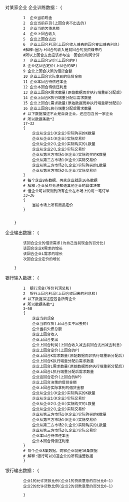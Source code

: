 

对某家企业
企业训练数据：
        {
        
            1  企业当前现金
            2  企业当前存货(上回合卖不出去的)
            3  企业当前欠债总额
            4  企业上回合收入
            5  企业上回合支出
            6  企业上回合利润(上回合收入减去前回合支出减去利息)
            #解释:因为上回合的收入是前回合的投资赚来的
            #所以上回合支出应该参与这一回合的利润计算
            7  企业上回合定价(上回合的P)
            8 企业这回合定价(上回合的NP)
            9 企业上回合决策的借贷金额
            10 企业上回合实际拿到的借贷金额
            11 企业本回合待偿还本金
            12 企业本回合待偿还利息
            13 企业上回合K需求数量(原始数据而非执行端重新分配后)
            14 企业上回合K执行端重分配后需求数量
            15 企业上回合L需求数量(原始数据而非执行端重新分配后)
            16 企业上回合L执行端重分配后需求数量
            # 以下数据描述不止是自身企业，还应包含另一家企业
            # 所以数据条数*2
            17~32 
            {
                企业从企业1(K企业)实际购买的K数量
                企业从企业1(K企业)实际交易价
                企业从企业2(L企业)实际购买的L数量
                企业从企业2(L企业)实际交易价
                企业从第三方市场1(K企业)实际购买的K数量
                企业从第三方市场1(K企业)实际交易价
                企业从第三方市场2(L企业)实际购买的L数量
                企业从第三方市场2(L企业)实际交易价
            }
            # 每个企业8条数据，两家企业就是16条数据
            # 解释:企业虽然无法知道其他企业的具体决策
            # 但企业可以观测到所有企业在市场上的每一笔订单
            33~36
            {
                当前市场上所有商品定价
            }
            
            
        }
企业输出数据：
        {
        
            该回合企业的借贷需求(为自己当前现金的百分比)
            该回合企业K需求的增长
            该回合企业L需求的增长
            次回合企业定价的增长
            
        }
        
        
银行输入数据：
            {
            
            1  银行现金(等价利润总和)
            2  银行上回合利润(上回合收回来的利息和)
            # 以下数据描述应包含所有企业
            # 所以数据条数*2
            3~50 
            {
                企业当前现金
                企业当前存货(上回合卖不出去的)
                企业当前欠债总额
                企业上回合收入
                企业上回合支出
                企业上回合利润(上回合收入减去前回合支出减去利息)
                企业上回合定价(上回合的P)
                企业上回合K需求数量(原始数据而非执行端重新分配后)
                企业上回合K执行端重分配后需求数量
                企业上回合L需求数量(原始数据而非执行端重新分配后)
                企业上回合L执行端重分配后需求数量
                企业这回合定价(上回合的NP)
                企业上回合决策的借贷金额
                企业上回合实际拿到的借贷金额
                企业从企业1(K企业)实际购买的K数量
                企业从企业1(K企业)实际交易价
                企业从企业2(L企业)实际购买的L数量
                企业从企业2(L企业)实际交易价
                企业从第三方市场1(K企业)实际购买的K数量
                企业从第三方市场1(K企业)实际交易价
                企业从第三方市场2(L企业)实际购买的L数量
                企业从第三方市场2(L企业)实际交易价
                企业本回合待偿还本金
                企业本回合待偿还利息
            }
            # 每个企业8条数据，两家企业就是16条数据
            # 解释:银行可以知道企业的所有运营数据
            }
            
银行输出数据：
            {
            
            企业1的允许贷款比例(企业1的贷款意愿的百分比0~1)
            企业2的允许贷款比例(企业2的贷款意愿的百分比0~1)

            }



